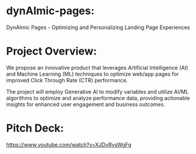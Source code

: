 # dynAImic-pages:
DynAImic Pages - Optimizing and Personalizing Landing Page Experiences

# Project Overview:
We propose an innovative product that leverages Artificial Intelligence (AI) and Machine Learning (ML) techniques to optimize web/app pages for improved Click Through Rate (CTR) performance. 

The project will employ Generative AI to modify variables and utilize AI/ML algorithms to optimize and analyze performance data, providing actionable insights for enhanced user engagement and business outcomes.

# Pitch Deck:
https://www.youtube.com/watch?v=XJDvRysWgFg
